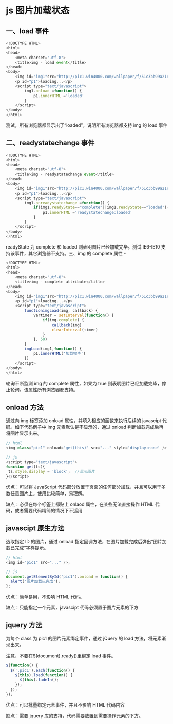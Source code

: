 # js 图片加载状态

## 一、load 事件

```js
<!DOCTYPE HTML>
<html>
<head>
    <meta charset="utf-8">
    <title>img - load event</title>
</head>
<body>
    <img id="img1"src="http://pic1.win4000.com/wallpaper/f/51c3bb99a21ea.jpg">
    <p id="p1">loading...</p>
    <script type="text/javascript">
        img1.onload =function() {
            p1.innerHTML ='loaded'
        }
    </script>
</body>
</html>
```

测试，所有浏览器都显示出了“loaded”，说明所有浏览器都支持 img 的 load 事件

## 二、readystatechange 事件

```js
<!DOCTYPE HTML>
<html>
<head>
    <meta charset="utf-8">
    <title>img - readystatechange event</title>
</head>
<body>
    <img id="img1"src="http://pic1.win4000.com/wallpaper/f/51c3bb99a21ea.jpg">
    <p id="p1">loading...</p>
    <script type="text/javascript">
        img1.onreadystatechange =function() {
            if(img1.readyState=="complete"||img1.readyState=="loaded"){
                p1.innerHTML ='readystatechange:loaded'
            }
        }
    </script>
</body>
</html>
```

readyState 为 complete 和 loaded 则表明图片已经加载完毕。测试 IE6-IE10 支持该事件，其它浏览器不支持。三、img 的 complete 属性 -

```js
<!DOCTYPE HTML>
<html>
<head>
    <meta charset="utf-8">
    <title>img - complete attribute</title>
</head>
<body>
    <img id="img1"src="http://pic1.win4000.com/wallpaper/f/51c3bb99a21ea.jpg">
    <p id="p1">loading...</p>
    <script type="text/javascript">
        functionimgLoad(img, callback) {
            vartimer = setInterval(function() {
                if(img.complete) {
                    callback(img)
                    clearInterval(timer)
                }
            }, 50)
        }
        imgLoad(img1,function() {
            p1.innerHTML('加载完毕')
        })
    </script>
</body>
</html>
```

轮询不断监测 img 的 complete 属性，如果为 true 则表明图片已经加载完毕，停止轮询。该属性所有浏览器都支持。

## onload 方法

通过向 img 标签添加 onload 属性，并填入相应的函数来执行后续的 javascipt 代码。如下代码例子中 img 元素默认是不显示的，通过 onload 判断加载完成后再将图片显示出来。

```js
// html
<img class="pic1" onload="get(this)" src="..." style='display:none' />

// js
<script type="text/javascript">
function get(ts){
 ts.style.display = 'block';  //显示图片
}</script>
```

优点：可以将 JavaScript 代码部分放置于页面的任何部分加载，并且可以用于多数任意图片上。使用比较简单，易理解。

缺点：必须在每个标签上都贴上 onlaod 属性，在某些无法直接操作 HTML 代码，或者需要代码精简的情况下不适用

## javascipt 原生方法

选取指定 ID 的图片，通过 onload 指定回调方法，在图片加载完成后弹出“图片加载已完成”字样提示。

```js
// html
<img id="pic1" src="..." />;

// js
document.getElementById('pic1').onload = function() {
  alert('图片加载已完成');
};
```

优点：简单易用，不影响 HTML 代码。

缺点：只能指定一个元素，javascipt 代码必须置于图片元素的下方

## jquery 方法

为每个 class 为 pic1 的图片元素绑定事件，通过 jQuery 的 load 方法，将元素渐现出来。

注意，不要在$(document).ready()里绑定 load 事件。

```js
$(function() {
  $('.pic1').each(function() {
    $(this).load(function() {
      $(this).fadeIn();
    });
  });
});
```

优点：可以批量绑定元素事件，并且不影响 HTML 代码内容

缺点：需要 jquery 库的支持，代码需要放置到需要操作元素的下方。
